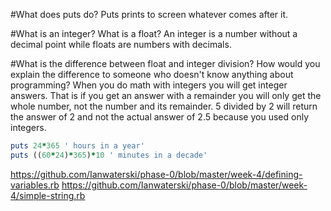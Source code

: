 #What does puts do?
Puts prints to screen whatever comes after it.

#What is an integer? What is a float?
An integer is a number without a decimal point while floats are numbers with decimals.

#What is the difference between float and integer division? How would you explain the difference to someone who doesn't know anything about programming?
When you do math with integers you will get integer answers. That is if you get an answer with a remainder you will only get the whole number, not the number and its remainder. 5 divided by 2 will return the answer of 2 and not the actual answer of 2.5 because you used only integers.

```ruby
puts 24*365 ' hours in a year'
puts ((60*24)*365)*10 ' minutes in a decade'
```

https://github.com/Ianwaterski/phase-0/blob/master/week-4/defining-variables.rb
https://github.com/Ianwaterski/phase-0/blob/master/week-4/simple-string.rb